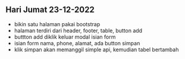 ## Hari Jumat 23-12-2022

- bikin satu halaman pakai bootstrap
- halaman terdiri dari header, footer, table, button add
- buttton add diklik keluar modal isian form
- isian form nama, phone, alamat, ada button simpan
- klik simpan akan memanggil simple api, kemudian tabel bertambah